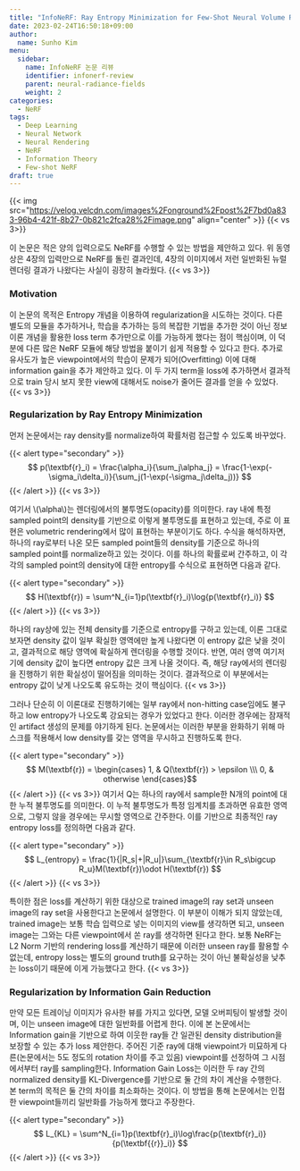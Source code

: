 ```yaml
---
title: "InfoNeRF: Ray Entropy Minimization for Few-Shot Neural Volume Rendering"
date: 2023-02-24T16:50:18+09:00
author:
  name: Sunho Kim
menu:
  sidebar:
    name: InfoNeRF 논문 리뷰
    identifier: infonerf-review
    parent: neural-radiance-fields
    weight: 2
categories:
  - NeRF
tags:
  - Deep Learning
  - Neural Network
  - Neural Rendering
  - NeRF
  - Information Theory
  - Few-shot NeRF
draft: true
---
```

{{< img src="https://velog.velcdn.com/images%2Fonground%2Fpost%2F7bd0a833-96b4-421f-8b27-0b821c2fca28%2Fimage.png" align="center"  >}}
{{< vs 3>}}

이 논문은 적은 양의 입력으로도 NeRF를 수행할 수 있는 방법을 제안하고 있다. 위 동영상은 4장의 입력만으로 NeRF를 돌린 결과인데, 4장의 이미지에서 저런 일반화된 뉴럴 렌더링 결과가 나왔다는 사실이 굉장히 놀라웠다.
{{< vs 3>}}

### Motivation
이 논문의 목적은 Entropy 개념을 이용하여 regularization을 시도하는 것이다. 다른 별도의 모듈을 추가하거나, 학습을 추가하는 등의 복잡한 기법을 추가한 것이 아닌 정보 이론 개념을 활용한 loss term 추가만으로 이를 가능하게 했다는 점이 핵심이며, 이 덕분에 다른 많은 NeRF 모듈에 해당 방법을 붙이기 쉽게 적용할 수 있다고 한다. 추가로 유사도가 높은 viewpoint에서의 학습이 문제가 되어(Overfitting) 이에 대해 information gain을 추가 제안하고 있다. 이 두 가지 term을 loss에 추가하면서 결과적으로 train 당시 보지 못한 view에 대해서도 noise가 줄어든 결과를 얻을 수 있었다.
{{< vs 3>}}

### Regularization by Ray Entropy Minimization
먼저 논문에서는 ray density를 normalize하여 확률처럼 접근할 수 있도록 바꾸었다.

{{< alert type="secondary" >}}   
$$ p(\textbf{r}_i) = \frac{\alpha_i}{\sum_j\alpha_j} = \frac{1-\exp(-\sigma_i\delta_i)}{\sum_j(1-\exp(-\sigma_j\delta_j))} $$
{{< /alert >}}
{{< vs 3>}}

여기서 \\(\alpha\\)는 렌더링에서의 불투명도(opacity)를 의미한다. ray 내에 특정 sampled point의 density를 기반으로 이렇게 불투명도를 표현하고 있는데, 주로 이 표현은 volumetric rendering에서 많이 표현하는 부분이기도 하다. 수식을 해석하자면, 하나의 ray로부터 나온 모든 sampled point들의 density를 기준으로 하나의 sampled point를 normalize하고 있는 것이다. 이를 하나의 확률로써 간주하고, 이 각각의 sampled point의 density에 대한 entropy를 수식으로 표현하면 다음과 같다.

{{< alert type="secondary" >}}   
$$ H(\textbf{r}) = \sum^N_{i=1}p(\textbf{r}_i)\log{p(\textbf{r}_i)} $$
{{< /alert >}}
{{< vs 3>}}

하나의 ray상에 있는 전체 density를 기준으로 entropy를 구하고 있는데, 이론 그대로 보자면 density 값이 일부 확실한 영역에만 높게 나왔다면 이 entropy 값은 낮을 것이고, 결과적으로 해당 영역에 확실하게 렌더링을 수행할 것이다. 반면, 여러 영역 여기저기에 density 값이 높다면 entropy 값은 크게 나올 것이다. 즉, 해당 ray에서의 렌더링을 진행하기 위한 확실성이 떨어짐을 의미하는 것이다. 결과적으로 이 부분에서는 entropy 값이 낮게 나오도록 유도하는 것이 핵심이다.
{{< vs 3>}}

그러나 단순히 이 이론대로 진행하기에는 일부 ray에서 non-hitting case임에도 불구하고 low entropy가 나오도록 강요되는 경우가 있었다고 한다. 이러한 경우에는 잠재적인 artifact 생성의 문제를 야기하게 된다. 논문에서는 이러한 부분을 완화하기 위해 마스크를 적용해서 low density를 갖는 영역을 무시하고 진행하도록 한다.

{{< alert type="secondary" >}}   
$$ M(\textbf{r}) = \begin{cases} 
1, & Q(\textbf{r}) > \epsilon \\\
0, & otherwise
\end{cases}$$
{{< /alert >}}
{{< vs 3>}}
여기서 Q는 하나의 ray에서 sample한 N개의 point에 대한 누적 불투명도를 의미한다. 이 누적 불투명도가 특정 임계치를 초과하면 유효한 영역으로, 그렇지 않을 경우에는 무시할 영역으로 간주한다. 이를 기반으로 최종적인 ray entropy loss를 정의하면 다음과 같다.

{{< alert type="secondary" >}}   
$$ L_{entropy} = \frac{1}{|R_s|+|R_u|}\sum_{\textbf{r}\in R_s\bigcup R_u}M(\textbf{r})\odot H(\textbf{r}) $$
{{< /alert >}}
{{< vs 3>}}

특이한 점은 loss를 계산하기 위한 대상으로 trained image의 ray set과 unseen image의 ray set을 사용한다고 논문에서 설명한다. 이 부분이 이해가 되지 않았는데, trained image는 보통 학습 입력으로 넣는 이미지의 view를 생각하면 되고, unseen image는 그와는 다른 viewpoint에서 쏜 ray를 생각하면 된다고 한다. 보통 NeRF는 L2 Norm 기반의 rendering loss를 계산하기 때문에 이러한 unseen ray를 활용할 수 없는데, entropy loss는 별도의 ground truth를 요구하는 것이 아닌 불확실성을 낮추는 loss이기 때문에 이게 가능했다고 한다.
{{< vs 3>}}

### Regularization by Information Gain Reduction
만약 모든 트레이닝 이미지가 유사한 뷰를 가지고 있다면, 모델 오버피팅이 발생할 것이며, 이는 unseen image에 대한 일반화를 어렵게 한다. 이에 본 논문에서는 Information gain을 기반으로 하여 이웃한 ray들 간 일관된 density distribution을 보장할 수 있는 추가 loss 제안한다. 주어진 기준 ray에 대해 viewpoint가 미묘하게 다른(논문에서는 5도 정도의 rotation 차이를 주고 있음) viewpoint를 선정하여 그 시점에서부터 ray를 sampling한다. Information Gain Loss는 이러한 두 ray 간의 normalized density를 KL-Divergence를 기반으로 둘 간의 차이 계산을 수행한다. 본 term의 목적은 둘 간의 차이를 최소화하는 것이다. 이 방법을 통해 논문에서는 인접한 viewpoint들끼리 일반화를 가능하게 했다고 주장한다.

{{< alert type="secondary" >}}   
$$ L_{KL} = \sum^N_{i=1}p(\textbf{r}_i)\log\frac{p(\textbf{r}_i)}{p(\textbf{{r}}_i)} $$
{{< /alert >}}
{{< vs 3>}}